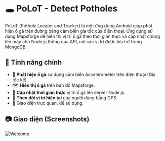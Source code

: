 # 🕳️ PoLoT - Detect Potholes

PoLoT (Pothole Locator and Tracker) là một ứng dụng Android giúp phát hiện ổ gà trên đường bằng cảm biến gia tốc của điện thoại. Ứng dụng sử dụng Mapsforge để hiển thị vị trí ổ gà theo thời gian thực và cập nhật chúng lên máy chủ Node.js thông qua API, nơi các vị trí được lưu trữ trong MongoDB.

## 🚀 Tính năng chính

- 📡 **Phát hiện ổ gà** sử dụng cảm biến Accelerometer trên điện thoại (Gia tốc kế).
- 🗺️ **Hiển thị ổ gà** trên bản đồ Mapsforge.
- 🔁 **Cập nhật thời gian thực** vị trí ổ gà lên server Node.js.
- 🧭 **Theo dõi vị trí hiện tại** của người dùng bằng GPS.
- 🧩 Giao diện trực quan, dễ sử dụng.

## 📷 Giao diện (Screenshots)
![Welcome](https://github.com/user-attachments/assets/991673e4-7c63-4577-bf6d-64a124443752)

